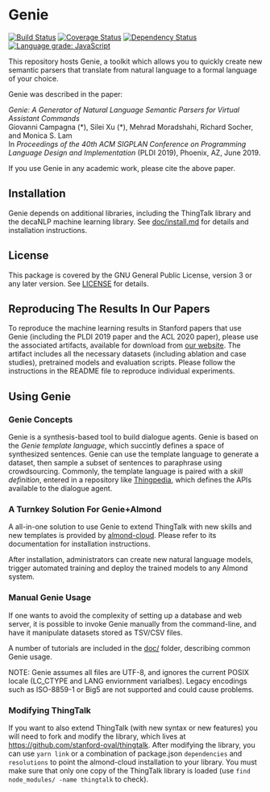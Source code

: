 # Genie

[![Build Status](https://travis-ci.com/stanford-oval/genie-toolkit.svg?branch=master)](https://travis-ci.com/stanford-oval/genie-toolkit) [![Coverage Status](https://coveralls.io/repos/github/stanford-oval/genie-toolkit/badge.svg?branch=master)](https://coveralls.io/github/stanford-oval/genie-toolkit?branch=master) [![Dependency Status](https://david-dm.org/stanford-oval/genie-toolkit/status.svg)](https://david-dm.org/stanford-oval/genie-toolkit) [![Language grade: JavaScript](https://img.shields.io/lgtm/grade/javascript/g/stanford-oval/genie-toolkit.svg?logo=lgtm&logoWidth=18)](https://lgtm.com/projects/g/stanford-oval/genie-toolkit/context:javascript)

This repository hosts Genie, a toolkit which allows you to quickly create new semantic
parsers that translate from natural language to a formal language of your choice.

Genie was described in the paper:

_Genie: A Generator of Natural Language Semantic Parsers for Virtual Assistant Commands_  
Giovanni Campagna (\*), Silei Xu (\*), Mehrad Moradshahi, Richard Socher, and Monica S. Lam  
In _Proceedings of the 40th ACM SIGPLAN Conference on Programming Language Design and Implementation_ (PLDI 2019), Phoenix, AZ, June 2019.

If you use Genie in any academic work, please cite the above paper.

## Installation

Genie depends on additional libraries, including the ThingTalk library and the decaNLP machine learning library.
See [doc/install.md](doc/install.md) for details and installation instructions.

## License

This package is covered by the GNU General Public License, version 3
or any later version. See [LICENSE](LICENSE) for details.

## Reproducing The Results In Our Papers

To reproduce the machine learning results in Stanford papers that use Genie (including
the PLDI 2019 paper and the ACL 2020 paper), please use the
associated artifacts, available for download from [our website](https://oval.cs.stanford.edu/releases/#section-datasets).
The artifact includes all the necessary datasets (including ablation and case studies), pretrained models
and evaluation scripts. Please follow the instructions in the README file to reproduce individual experiments. 

## Using Genie

### Genie Concepts

Genie is a synthesis-based tool to build dialogue agents. Genie is based on the
_Genie template language_, which succintly defines a space of synthesized sentences.
Genie can use the template language to generate a dataset, then sample a subset of
sentences to paraphrase using crowdsourcing. Commonly, the template language is
paired with a _skill definition_, entered in a repository like [Thingpedia](https://thingpedia.stanford.edu),
which defines the APIs available to the dialogue agent.

### A Turnkey Solution For Genie+Almond

A all-in-one solution to use Genie to extend ThingTalk with new skills and new templates
is provided by [almond-cloud](https://github.com/stanford-oval/almond-cloud).
Please refer to its documentation for installation instructions.

After installation, administrators can create new natural language models,
trigger automated training and deploy the trained models to any Almond system.

### Manual Genie Usage

If one wants to avoid the complexity of setting up a database and web server, it
is possible to invoke Genie manually from the command-line, and have it manipulate
datasets stored as TSV/CSV files.

A number of tutorials are included in the [doc/](doc/index.md) folder, describing
common Genie usage.

NOTE: Genie assumes all files are UTF-8, and ignores the current POSIX locale (LC_CTYPE and LANG
enviornment varialbes). Legacy encodings such as ISO-8859-1 or Big5 are not supported and could
cause problems.

### Modifying ThingTalk

If you want to also extend ThingTalk (with new syntax or new features) you will need to
fork and modify the library, which lives at <https://github.com/stanford-oval/thingtalk>.
After modifying the library, you can use `yarn link` or a combination of package.json `dependencies`
and `resolutions` to point the almond-cloud installation to your library. You must make sure
that only one copy of the ThingTalk library is loaded (use `find node_modules/ -name thingtalk` to check).

